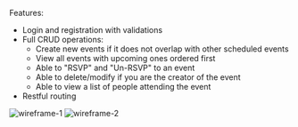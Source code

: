 Features:
- Login and registration with validations
- Full CRUD operations:
    - Create new events if it does not overlap with other scheduled events
    - View all events with upcoming ones ordered first
    - Able to "RSVP" and "Un-RSVP" to an event
    - Able to delete/modify if you are the creator of the event
    - Able to view a list of people attending the event
- Restful routing 

![wireframe-1](https://i.postimg.cc/43K9Cvcq/events1.jpg)
![wireframe-2](https://i.postimg.cc/5tZFfHq0/events2.jpg)